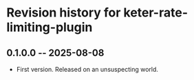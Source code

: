 # Revision history for keter-rate-limiting-plugin

## 0.1.0.0 -- 2025-08-08

* First version. Released on an unsuspecting world.


